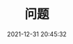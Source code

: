 ---
pageComponent: 
  name: Catalogue
  data: 
    key: 04.问题
    imgUrl: https://avatars.githubusercontent.com/u/89166015?v=4
    description: 记录一些sb的不能再sb的bug以及问题
title: 问题
date: 2021-12-31 20:45:32
permalink: /bug
sidebar: false
article: false
comment: false
editLink: false
---